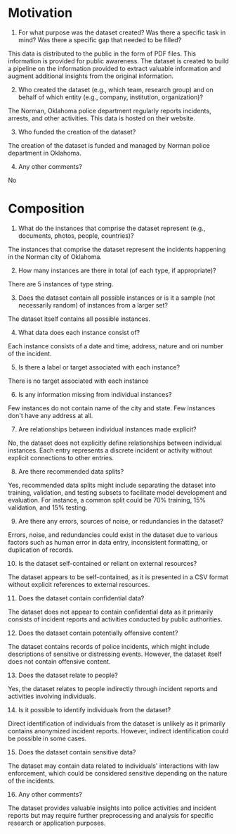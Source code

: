 # Motivation
1. For what purpose was the dataset created? Was there a specific task in mind? Was there a
specific gap that needed to be filled?

This data is distributed to the public in the form of PDF files. This information is provided for public awareness. The dataset is created to build a pipeline on the information provided to extract valuable information and augment additional insights from the original information.

2. Who created the dataset (e.g., which team, research group) and on behalf of which entity
(e.g., company, institution, organization)?

The Norman, Oklahoma police department regularly reports incidents, arrests, and other activities. This data is hosted on their website. 

3. Who funded the creation of the dataset?

The creation of the dataset is funded and managed by Norman police department in Oklahoma.

4. Any other comments?

No

# Composition
1. What do the instances that comprise the dataset represent (e.g., documents, photos, people,
countries)? 

The instances that comprise the dataset represent the incidents happening in the Norman city of Oklahoma.

2. How many instances are there in total (of each type, if appropriate)?

There are 5 instances of type string.

3. Does the dataset contain all possible instances or is it a sample (not necessarily random) of
instances from a larger set? 

The dataset itself contains all possible instances.

4. What data does each instance consist of? 

Each instance consists of a date and time, address, nature and ori number of the incident.

5. Is there a label or target associated with each instance?

There is no target associated with each instance

6. Is any information missing from individual instances?

Few instances do not contain name of the city and state. Few instances don't have any address at all.

7. Are relationships between individual instances made explicit?

No, the dataset does not explicitly define relationships between individual instances. Each entry represents a discrete incident or activity without explicit connections to other entries.

8. Are there recommended data splits?

Yes, recommended data splits might include separating the dataset into training, validation, and testing subsets to facilitate model development and evaluation. For instance, a common split could be 70% training, 15% validation, and 15% testing.

9. Are there any errors, sources of noise, or redundancies in the dataset?

Errors, noise, and redundancies could exist in the dataset due to various factors such as human error in data entry, inconsistent formatting, or duplication of records.

10. Is the dataset self-contained or reliant on external resources?

The dataset appears to be self-contained, as it is presented in a CSV format without explicit references to external resources.

11. Does the dataset contain confidential data?

The dataset does not appear to contain confidential data as it primarily consists of incident reports and activities conducted by public authorities.

12. Does the dataset contain potentially offensive content?

The dataset contains records of police incidents, which might include descriptions of sensitive or distressing events. However, the dataset itself does not contain offensive content.

13. Does the dataset relate to people?

Yes, the dataset relates to people indirectly through incident reports and activities involving individuals.

14. Is it possible to identify individuals from the dataset?

Direct identification of individuals from the dataset is unlikely as it primarily contains anonymized incident reports. However, indirect identification could be possible in some cases.

15. Does the dataset contain sensitive data?

The dataset may contain data related to individuals' interactions with law enforcement, which could be considered sensitive depending on the nature of the incidents.

16. Any other comments?

The dataset provides valuable insights into police activities and incident reports but may require further preprocessing and analysis for specific research or application purposes.

